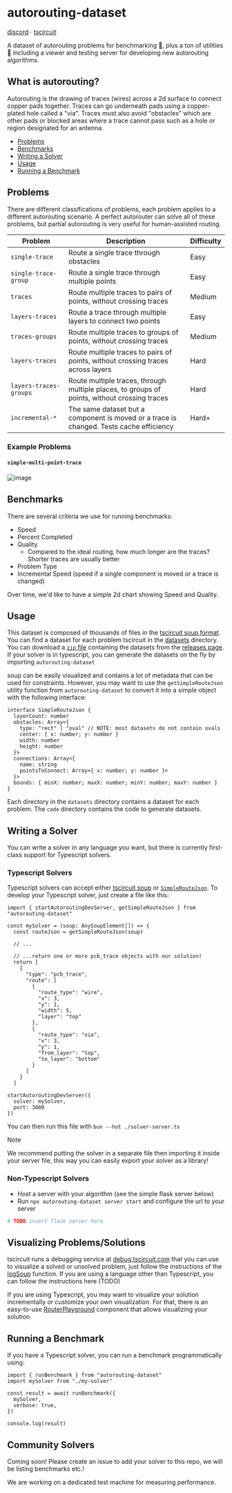 # autorouting-dataset

[discord](https://tscircuit.com/community/join-redirect) &middot; [tscircuit](https://github.com/tscircuit/tscircuit)

A dataset of autorouting problems for benchmarking 🥇, plus a ton of utilities 🔨 including a viewer and testing server
for developing new autorouting algorithms.

## What is autorouting?

Autorouting
is the drawing of traces (wires) across a 2d surface to connect
copper pads together. Traces can go underneath pads using a
copper-plated hole called a "via". Traces must also avoid "obstacles"
which are other pads or blocked areas where a trace cannot pass
such as a hole or region designated for an antenna.

* [Problems](#problems)
* [Benchmarks](#benchmarks)
* [Writing a Solver](#writing-a-solver)
* [Usage](#usage)
* [Running a Benchmark](#running-a-benchmark)

## Problems

There are different classifications of problems, each problem
applies to a different autorouting scenario. A perfect autorouter
can solve all of these problems, but partial autorouting is
very useful for human-assisted routing.

| Problem                | Description                                                                                  | Difficulty |
| ---------------------- | -------------------------------------------------------------------------------------------- | ---------- |
| `single-trace`         | Route a single trace through obstacles                                                       | Easy       |
| `single-trace-group`   | Route a single trace through multiple points                                                 | Easy       |
| `traces`               | Route multiple traces to pairs of points, without crossing traces                            | Medium     |
| `layers-traces`        | Route a trace through multiple layers to connect two points                                  | Easy       |
| `traces-groups`        | Route multiple traces to groups of points, without crossing traces                           | Medium     |
| `layers-traces`        | Route multiple traces to pairs of points, without crossing traces across layers              | Hard       |
| `layers-traces-groups` | Route multiple traces, through multiple places, to groups of points, without crossing traces | Hard       |
| `incremental-*`        | The same dataset but a component is moved or a trace is changed. Tests cache efficiency      | Hard+      |

### Example Problems

#### `simple-multi-point-trace`

![image](https://github.com/user-attachments/assets/6f21ae45-191a-4f3a-aeb2-8b56576a1ece)

## Benchmarks

There are several criteria we use for running benchmarks:

- Speed
- Percent Completed
- Quality
  - Compared to the ideal routing, how much longer are the traces? Shorter traces are usually better
- Problem Type
- Incremental Speed (speed if a single component is moved or a trace is changed)

Over time, we'd like to have a simple 2d chart showing Speed and Quality.

## Usage

This dataset is composed of thousands of files in the [tscircuit soup format](https://docs.tscircuit.com/api-reference/advanced/soup). You
can find a dataset for each problem tscircuit in the [datasets](./datasets) directory. You can download a [`zip` file](#) containing the datasets
from the [releases page](#). If your solver is in typescript, you can generate the datasets on the fly by importing `autorouting-dataset`

soup can be easily visualized and contains a lot of metadata that can be used for constraints. However, you may want to use the `getSimpleRouteJson`
utility function from `autorouting-dataset` to convert it into a simple object with the following interface:

```tsx
interface SimpleRouteJson {
  layerCount: number
  obstacles: Array<{
    type: "rect" | "oval" // NOTE: most datasets do not contain ovals
    center: { x: number; y: number }
    width: number
    height: number
  }>
  connections: Array<{
    name: string
    pointsToConnect: Array<{ x: number; y: number }>
  }>
  bounds: { minX: number; maxX: number; minY: number; maxY: number }
}
```

Each directory in the `datasets` directory contains a dataset for each problem. The `code` directory contains the code to generate datasets.

## Writing a Solver

You can write a solver in any language you want, but there is currently first-class support for Typescript solvers.

### Typescript Solvers

Typescript solvers can accept either [tscircuit soup](https://docs.tscircuit.com/api-reference/advanced/soup) or [`SimpleRouteJson`](#usage). To develop
your Typescript solver, just create a file like this:

```tsx
import { startAutoroutingDevServer, getSimpleRouteJson } from "autorouting-dataset"

const mySolver = (soup: AnySoupElement[]) => {
  const routeJson = getSimpleRouteJson(soup)

  // ...

  // ...return one or more pcb_trace objects with our solution!
  return [
    {
      "type": "pcb_trace",
      "route": [
        {
          "route_type": "wire",
          "x": 3,
          "y": 1,
          "width": 5,
          "layer": "top"
        },
        {
          "route_type": "via",
          "x": 3,
          "y": 1,
          "from_layer": "top",
          "to_layer": "bottom"
        }
      ]
    }
  ]

startAutoroutingDevServer({
  solver: mySolver,
  port: 3000
})
```

You can then run this file with `bun --hot ./solver-server.ts`

> [!NOTE]
> We recommend putting the solver in a separate file then importing it inside your server file, this way
> you can easily export your solver as a library!

### Non-Typescript Solvers

- Host a server with your algorithm (see the simple flask server below)
- Run `npx autorouting-dataset server start` and configure the url to your server

```python
# TODO insert flask server here
```

## Visualizing Problems/Solutions

tscircuit runs a debugging service at [debug.tscircuit.com](https://debug.tscircuit.com) that you can use to visualize a solved or unsolved problem,
just follow the instructions of the [logSoup](https://github.com/tscircuit/log-soup) function. If you are using a language other than Typescript,
you can follow the instructions here (TODO)

If you are using Typescript, you may want to visualize your solution incrementally or customize your own visualization. For that, there is an easy-to-use
[RouterPlayground](#) component that allows visualizing your solution.

## Running a Benchmark

If you have a Typescript solver, you can run a benchmark programmatically using:

```tsx
import { runBenchmark } from "autorouting-dataset"
import mySolver from "./my-solver"

const result = await runBenchmark({
  mySolver,
  verbose: true,
})

console.log(result)
```

## Community Solvers

Coming soon! Please create an issue to add your solver to this repo, we will be listing benchmarks etc.!

We are working on a dedicated test machine for measuring performance.
